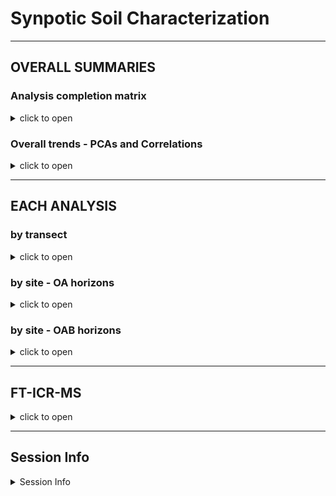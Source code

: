 Synpotic Soil Characterization
================

------------------------------------------------------------------------

## OVERALL SUMMARIES

### Analysis completion matrix

<details>
<summary>
click to open
</summary>

Number of reps available per analysis. Most were 8-9 reps, but some
(e.g. WLE B-horizons) had fewer reps.

| region | site  | transect   | horizon | DIN | Ferrozine | GWC | ICP | Mehlich3 | NPOC |  PH | TCTNTS |  IC |
|:-------|:------|:-----------|:--------|----:|----------:|----:|----:|---------:|-----:|----:|-------:|----:|
| WLE    | CC    | upland     | A       |   9 |         9 |   9 |   9 |        9 |    9 |   9 |      9 |   9 |
| WLE    | CC    | upland     | B       |  NA |        NA |  NA |  NA |       NA |   NA |  NA |      1 |  NA |
| WLE    | CC    | transition | A       |   9 |         9 |   9 |   9 |        9 |    9 |   9 |      9 |   9 |
| WLE    | CC    | wetland    | A       |   9 |         8 |   9 |   9 |        9 |    9 |   9 |      9 |   9 |
| WLE    | OWC   | upland     | A       |   9 |         9 |   9 |   9 |        9 |    9 |   9 |      9 |   9 |
| WLE    | OWC   | upland     | B       |   5 |        NA |   5 |   5 |        5 |    5 |   5 |      5 |   5 |
| WLE    | OWC   | transition | A       |   9 |         9 |   9 |   9 |        9 |    9 |   9 |      8 |   9 |
| WLE    | OWC   | transition | B       |   9 |        NA |   9 |   7 |        9 |    8 |   8 |      9 |   8 |
| WLE    | OWC   | wte        | A       |   9 |         9 |   9 |   9 |        9 |    9 |   9 |      9 |   9 |
| WLE    | OWC   | wetland    | A       |   8 |        NA |   8 |   8 |        8 |    8 |   8 |      8 |   8 |
| WLE    | PR    | upland     | A       |   9 |         9 |   9 |   9 |        6 |    9 |   9 |      9 |   9 |
| WLE    | PR    | upland     | B       |   8 |        NA |   8 |   8 |        8 |    8 |   7 |      8 |   8 |
| WLE    | PR    | transition | A       |   9 |         9 |   9 |   9 |        9 |    9 |   9 |      9 |   9 |
| WLE    | PR    | wetland    | A       |  15 |        15 |  15 |  15 |       15 |   15 |  15 |     15 |  15 |
| CB     | GCREW | upland     | A       |   8 |         8 |   8 |   8 |        8 |    8 |   8 |      8 |  NA |
| CB     | GCREW | upland     | B       |   8 |         5 |   8 |   8 |        8 |    8 |   8 |      8 |  NA |
| CB     | GCREW | transition | A       |   8 |         8 |   8 |   8 |        8 |    8 |   8 |      8 |  NA |
| CB     | GCREW | transition | B       |   8 |         7 |   8 |   8 |        8 |    7 |   8 |      8 |  NA |
| CB     | GCREW | wetland    | A       |   8 |         6 |   8 |   7 |        8 |    8 |   8 |      7 |  NA |
| CB     | GWI   | upland     | O       |   8 |         8 |   9 |   8 |        8 |    8 |   8 |      8 |   8 |
| CB     | GWI   | upland     | A       |   8 |         8 |   8 |   8 |        8 |    8 |   8 |      8 |   8 |
| CB     | GWI   | upland     | B       |   2 |         2 |   2 |   2 |        2 |    2 |   2 |      2 |   2 |
| CB     | GWI   | transition | O       |   8 |         8 |   8 |   8 |        8 |    8 |   8 |      5 |   8 |
| CB     | GWI   | transition | A       |   7 |         7 |   7 |   7 |        7 |    7 |   7 |      7 |   7 |
| CB     | GWI   | wetland    | O       |   8 |         8 |   8 |   8 |        8 |    8 |   8 |      8 |   8 |
| CB     | MSM   | upland     | O       |   8 |         8 |   8 |   8 |        7 |    8 |   8 |      8 |   8 |
| CB     | MSM   | upland     | A       |   2 |         2 |   2 |   2 |        2 |    2 |   2 |      2 |   2 |
| CB     | MSM   | upland     | B       |   8 |         8 |   8 |   8 |        8 |    8 |   8 |      8 |   8 |
| CB     | MSM   | transition | O       |   8 |         8 |   8 |   8 |        8 |    8 |   8 |      7 |   8 |
| CB     | MSM   | transition | B       |   8 |         8 |   8 |   8 |        8 |    8 |   8 |      8 |   8 |
| CB     | MSM   | wetland    | O       |   9 |         9 |   9 |   9 |        9 |    9 |   9 |      9 |   9 |

</details>

### Overall trends - PCAs and Correlations

<details>
<summary>
click to open
</summary>

**PCAs**

![](characterization_report_files/figure-gfm/overall-pca-1.png)<!-- -->

![](characterization_report_files/figure-gfm/overall-pca-regions-1.png)<!-- -->

**CORRELATIONS**

![](characterization_report_files/figure-gfm/correlations-all-1.png)<!-- -->

![](characterization_report_files/figure-gfm/correlations-regions-1.png)<!-- -->

</details>

------------------------------------------------------------------------

## EACH ANALYSIS

### by transect

<details>
<summary>
click to open
</summary>

    ## $gg_gwc

![](characterization_report_files/figure-gfm/by_transect-1.png)<!-- -->

    ## 
    ## $gg_ph

![](characterization_report_files/figure-gfm/by_transect-2.png)<!-- -->

    ## 
    ## $gg_sp_conduc

![](characterization_report_files/figure-gfm/by_transect-3.png)<!-- -->

    ## 
    ## $gg_tc

![](characterization_report_files/figure-gfm/by_transect-4.png)<!-- -->

    ## 
    ## $gg_tn

![](characterization_report_files/figure-gfm/by_transect-5.png)<!-- -->

    ## 
    ## $gg_cn

![](characterization_report_files/figure-gfm/by_transect-6.png)<!-- -->

    ## 
    ## $gg_ts

![](characterization_report_files/figure-gfm/by_transect-7.png)<!-- -->

    ## 
    ## $gg_weoc

![](characterization_report_files/figure-gfm/by_transect-8.png)<!-- -->

    ## 
    ## $gg_din_nh4n

![](characterization_report_files/figure-gfm/by_transect-9.png)<!-- -->

    ## 
    ## $gg_din_no3n

![](characterization_report_files/figure-gfm/by_transect-10.png)<!-- -->

    ## 
    ## $gg_icp_ca

![](characterization_report_files/figure-gfm/by_transect-11.png)<!-- -->

    ## 
    ## $gg_icp_mg

![](characterization_report_files/figure-gfm/by_transect-12.png)<!-- -->

    ## 
    ## $gg_icp_na

![](characterization_report_files/figure-gfm/by_transect-13.png)<!-- -->

    ## 
    ## $gg_icp_k

![](characterization_report_files/figure-gfm/by_transect-14.png)<!-- -->

    ## 
    ## $gg_icp_al

![](characterization_report_files/figure-gfm/by_transect-15.png)<!-- -->

    ## 
    ## $gg_icp_fe

![](characterization_report_files/figure-gfm/by_transect-16.png)<!-- -->

    ## 
    ## $gg_icp_mn

![](characterization_report_files/figure-gfm/by_transect-17.png)<!-- -->

    ## 
    ## $gg_icp_cec

![](characterization_report_files/figure-gfm/by_transect-18.png)<!-- -->

    ## 
    ## $gg_p_mehlich

![](characterization_report_files/figure-gfm/by_transect-19.png)<!-- -->

    ## 
    ## $gg_ferr_fetotal

![](characterization_report_files/figure-gfm/by_transect-20.png)<!-- -->

    ## 
    ## $gg_ferr_fe23

![](characterization_report_files/figure-gfm/by_transect-21.png)<!-- -->

    ## 
    ## $gg_ions_ca

![](characterization_report_files/figure-gfm/by_transect-22.png)<!-- -->

    ## 
    ## $gg_ions_na

![](characterization_report_files/figure-gfm/by_transect-23.png)<!-- -->

    ## 
    ## $gg_ions_mg

![](characterization_report_files/figure-gfm/by_transect-24.png)<!-- -->

    ## 
    ## $gg_ions_k

![](characterization_report_files/figure-gfm/by_transect-25.png)<!-- -->

    ## 
    ## $gg_ions_cl

![](characterization_report_files/figure-gfm/by_transect-26.png)<!-- -->

    ## 
    ## $gg_ions_so4

![](characterization_report_files/figure-gfm/by_transect-27.png)<!-- -->

    ## 
    ## $gg_ions_no3

![](characterization_report_files/figure-gfm/by_transect-28.png)<!-- -->

    ## 
    ## $gg_ions_po4

![](characterization_report_files/figure-gfm/by_transect-29.png)<!-- -->

</details>

### by site - OA horizons

<details>
<summary>
click to open
</summary>

    ## $gg_gwc

![](characterization_report_files/figure-gfm/by_site_oa-1.png)<!-- -->

    ## 
    ## $gg_ph

![](characterization_report_files/figure-gfm/by_site_oa-2.png)<!-- -->

    ## 
    ## $gg_sp_conduc

![](characterization_report_files/figure-gfm/by_site_oa-3.png)<!-- -->

    ## 
    ## $gg_tc

![](characterization_report_files/figure-gfm/by_site_oa-4.png)<!-- -->

    ## 
    ## $gg_tn

![](characterization_report_files/figure-gfm/by_site_oa-5.png)<!-- -->

    ## 
    ## $gg_ts

![](characterization_report_files/figure-gfm/by_site_oa-6.png)<!-- -->

    ## 
    ## $gg_weoc

![](characterization_report_files/figure-gfm/by_site_oa-7.png)<!-- -->

    ## 
    ## $gg_din_nh4n

![](characterization_report_files/figure-gfm/by_site_oa-8.png)<!-- -->

    ## 
    ## $gg_din_no3n

![](characterization_report_files/figure-gfm/by_site_oa-9.png)<!-- -->

    ## 
    ## $gg_icp_ca

![](characterization_report_files/figure-gfm/by_site_oa-10.png)<!-- -->

    ## 
    ## $gg_icp_mg

![](characterization_report_files/figure-gfm/by_site_oa-11.png)<!-- -->

    ## 
    ## $gg_icp_na

![](characterization_report_files/figure-gfm/by_site_oa-12.png)<!-- -->

    ## 
    ## $gg_icp_k

![](characterization_report_files/figure-gfm/by_site_oa-13.png)<!-- -->

    ## 
    ## $gg_icp_al

![](characterization_report_files/figure-gfm/by_site_oa-14.png)<!-- -->

    ## 
    ## $gg_icp_fe

![](characterization_report_files/figure-gfm/by_site_oa-15.png)<!-- -->

    ## 
    ## $gg_icp_mn

![](characterization_report_files/figure-gfm/by_site_oa-16.png)<!-- -->

    ## 
    ## $gg_icp_cec

![](characterization_report_files/figure-gfm/by_site_oa-17.png)<!-- -->

    ## 
    ## $gg_p_mehlich

![](characterization_report_files/figure-gfm/by_site_oa-18.png)<!-- -->

    ## 
    ## $gg_ferr_fetotal

![](characterization_report_files/figure-gfm/by_site_oa-19.png)<!-- -->

    ## 
    ## $gg_ions_ca

![](characterization_report_files/figure-gfm/by_site_oa-20.png)<!-- -->

    ## 
    ## $gg_ions_na

![](characterization_report_files/figure-gfm/by_site_oa-21.png)<!-- -->

    ## 
    ## $gg_ions_mg

![](characterization_report_files/figure-gfm/by_site_oa-22.png)<!-- -->

    ## 
    ## $gg_ions_k

![](characterization_report_files/figure-gfm/by_site_oa-23.png)<!-- -->

    ## 
    ## $gg_ions_cl

![](characterization_report_files/figure-gfm/by_site_oa-24.png)<!-- -->

    ## 
    ## $gg_ions_so4

![](characterization_report_files/figure-gfm/by_site_oa-25.png)<!-- -->

    ## 
    ## $gg_ions_no3

![](characterization_report_files/figure-gfm/by_site_oa-26.png)<!-- -->

    ## 
    ## $gg_ions_po4

![](characterization_report_files/figure-gfm/by_site_oa-27.png)<!-- -->

</details>

### by site - OAB horizons

<details>
<summary>
click to open
</summary>

    ## $gg_gwc

![](characterization_report_files/figure-gfm/by_site_oab-1.png)<!-- -->

    ## 
    ## $gg_ph

![](characterization_report_files/figure-gfm/by_site_oab-2.png)<!-- -->

    ## 
    ## $gg_sp_conduc

![](characterization_report_files/figure-gfm/by_site_oab-3.png)<!-- -->

    ## 
    ## $gg_tc

![](characterization_report_files/figure-gfm/by_site_oab-4.png)<!-- -->

    ## 
    ## $gg_tn

![](characterization_report_files/figure-gfm/by_site_oab-5.png)<!-- -->

    ## 
    ## $gg_ts

![](characterization_report_files/figure-gfm/by_site_oab-6.png)<!-- -->

    ## 
    ## $gg_weoc

![](characterization_report_files/figure-gfm/by_site_oab-7.png)<!-- -->

    ## 
    ## $gg_din_nh4n

![](characterization_report_files/figure-gfm/by_site_oab-8.png)<!-- -->

    ## 
    ## $gg_din_no3n

![](characterization_report_files/figure-gfm/by_site_oab-9.png)<!-- -->

    ## 
    ## $gg_icp_ca

![](characterization_report_files/figure-gfm/by_site_oab-10.png)<!-- -->

    ## 
    ## $gg_icp_mg

![](characterization_report_files/figure-gfm/by_site_oab-11.png)<!-- -->

    ## 
    ## $gg_icp_na

![](characterization_report_files/figure-gfm/by_site_oab-12.png)<!-- -->

    ## 
    ## $gg_icp_k

![](characterization_report_files/figure-gfm/by_site_oab-13.png)<!-- -->

    ## 
    ## $gg_icp_al

![](characterization_report_files/figure-gfm/by_site_oab-14.png)<!-- -->

    ## 
    ## $gg_icp_fe

![](characterization_report_files/figure-gfm/by_site_oab-15.png)<!-- -->

    ## 
    ## $gg_icp_mn

![](characterization_report_files/figure-gfm/by_site_oab-16.png)<!-- -->

    ## 
    ## $gg_icp_cec

![](characterization_report_files/figure-gfm/by_site_oab-17.png)<!-- -->

    ## 
    ## $gg_p_mehlich

![](characterization_report_files/figure-gfm/by_site_oab-18.png)<!-- -->

    ## 
    ## $gg_ferr_fetotal

![](characterization_report_files/figure-gfm/by_site_oab-19.png)<!-- -->

    ## 
    ## $gg_ions_ca

![](characterization_report_files/figure-gfm/by_site_oab-20.png)<!-- -->

    ## 
    ## $gg_ions_na

![](characterization_report_files/figure-gfm/by_site_oab-21.png)<!-- -->

    ## 
    ## $gg_ions_mg

![](characterization_report_files/figure-gfm/by_site_oab-22.png)<!-- -->

    ## 
    ## $gg_ions_k

![](characterization_report_files/figure-gfm/by_site_oab-23.png)<!-- -->

    ## 
    ## $gg_ions_cl

![](characterization_report_files/figure-gfm/by_site_oab-24.png)<!-- -->

    ## 
    ## $gg_ions_so4

![](characterization_report_files/figure-gfm/by_site_oab-25.png)<!-- -->

    ## 
    ## $gg_ions_no3

![](characterization_report_files/figure-gfm/by_site_oab-26.png)<!-- -->

    ## 
    ## $gg_ions_po4

![](characterization_report_files/figure-gfm/by_site_oab-27.png)<!-- -->

</details>

------------------------------------------------------------------------

## FT-ICR-MS

<details>
<summary>
click to open
</summary>

![](characterization_report_files/figure-gfm/icr-vk-domains-1.png)<!-- -->

![](characterization_report_files/figure-gfm/icr-vk-wle-1.png)<!-- -->

![](characterization_report_files/figure-gfm/icr-vk-cb-1.png)<!-- -->

![](characterization_report_files/figure-gfm/icr-unique-wle-1.png)<!-- -->

![](characterization_report_files/figure-gfm/icr-unique-cb-1.png)<!-- -->

![](characterization_report_files/figure-gfm/icr-pca-1.png)<!-- -->

![](characterization_report_files/figure-gfm/icr-pca-regions-1.png)<!-- -->

</details>

------------------------------------------------------------------------

## Session Info

<details>
<summary>
Session Info
</summary>

Date run: 2023-03-03

    ## R version 4.2.1 (2022-06-23)
    ## Platform: x86_64-apple-darwin17.0 (64-bit)
    ## Running under: macOS Big Sur ... 10.16
    ## 
    ## Matrix products: default
    ## BLAS:   /Library/Frameworks/R.framework/Versions/4.2/Resources/lib/libRblas.0.dylib
    ## LAPACK: /Library/Frameworks/R.framework/Versions/4.2/Resources/lib/libRlapack.dylib
    ## 
    ## locale:
    ## [1] en_US.UTF-8/en_US.UTF-8/en_US.UTF-8/C/en_US.UTF-8/en_US.UTF-8
    ## 
    ## attached base packages:
    ## [1] stats     graphics  grDevices utils     datasets  methods   base     
    ## 
    ## other attached packages:
    ##  [1] patchwork_1.1.2     vegan_2.6-4         lattice_0.20-45    
    ##  [4] permute_0.9-7       ggbiplot_0.55       googlesheets4_1.0.1
    ##  [7] soilpalettes_0.1.0  PNWColors_0.1.0     magrittr_2.0.3     
    ## [10] lubridate_1.9.2     forcats_1.0.0       stringr_1.5.0      
    ## [13] dplyr_1.1.0         purrr_1.0.1         readr_2.1.4        
    ## [16] tidyr_1.3.0         tibble_3.1.8        ggplot2_3.4.1      
    ## [19] tidyverse_2.0.0     tarchetypes_0.7.2   targets_0.14.0     
    ## 
    ## loaded via a namespace (and not attached):
    ##  [1] Rcpp_1.0.9        ps_1.7.1          digest_0.6.29     utf8_1.2.2       
    ##  [5] R6_2.5.1          cellranger_1.1.0  plyr_1.8.7        backports_1.4.1  
    ##  [9] ggcorrplot_0.1.4  evaluate_0.16     highr_0.9         pillar_1.8.1     
    ## [13] rlang_1.0.6       rstudioapi_0.14   data.table_1.14.4 callr_3.7.2      
    ## [17] Matrix_1.5-1      rmarkdown_2.16    labeling_0.4.2    splines_4.2.1    
    ## [21] googledrive_2.0.0 igraph_1.3.4      bit_4.0.4         munsell_0.5.0    
    ## [25] compiler_4.2.1    xfun_0.32         pkgconfig_2.0.3   mgcv_1.8-40      
    ## [29] htmltools_0.5.3   tidyselect_1.2.0  codetools_0.2-18  fansi_1.0.3      
    ## [33] crayon_1.5.1      tzdb_0.3.0        withr_2.5.0       MASS_7.3-57      
    ## [37] grid_4.2.1        nlme_3.1-160      gtable_0.3.0      lifecycle_1.0.3  
    ## [41] scales_1.2.1      cli_3.6.0         stringi_1.7.8     vroom_1.6.0      
    ## [45] farver_2.1.1      fs_1.5.2          ellipsis_0.3.2    generics_0.1.3   
    ## [49] vctrs_0.5.2       tools_4.2.1       bit64_4.0.5       glue_1.6.2       
    ## [53] hms_1.1.2         fastmap_1.1.0     processx_3.7.0    parallel_4.2.1   
    ## [57] yaml_2.3.5        timechange_0.2.0  colorspace_2.0-3  gargle_1.2.0     
    ## [61] cluster_2.1.3     base64url_1.4     knitr_1.40

</details>
